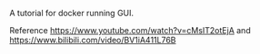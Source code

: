 A tutorial for docker running GUI.

Reference https://www.youtube.com/watch?v=cMsIT2otEjA and https://www.bilibili.com/video/BV1iA411L76B 
